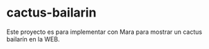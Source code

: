 # cactus-bailarin

Este proyecto es para implementar con Mara para mostrar un cactus bailarín en la WEB.
